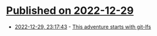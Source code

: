 # [Published on 2022-12-29](index.md)

* [2022-12-29, 23:17:43](https://news.ycombinator.com/item?id=34179426) - [This adventure starts with git-lfs](https://withinboredom.info/blog/2022/12/29/golang-is-evil-on-shitty-networks/)
